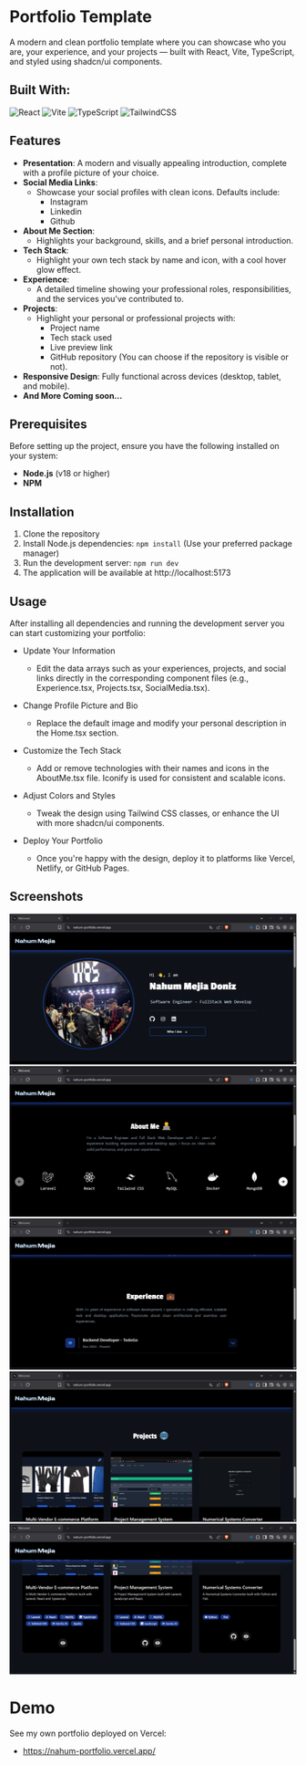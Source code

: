 # Portfolio Template
A modern and clean portfolio template where you can showcase who you are, your experience, and your projects — built with React, Vite, TypeScript, and styled using shadcn/ui components.

## Built With:
![React](https://img.shields.io/badge/react-%2320232a.svg?style=for-the-badge&logo=react&logoColor=%2361DAFB)
![Vite](https://img.shields.io/badge/vite-%23646CFF.svg?style=for-the-badge&logo=vite&logoColor=white)
![TypeScript](https://img.shields.io/badge/typescript-%23007ACC.svg?style=for-the-badge&logo=typescript&logoColor=white)
![TailwindCSS](https://img.shields.io/badge/tailwindcss-%2338B2AC.svg?style=for-the-badge&logo=tailwind-css&logoColor=white)


## Features
- **Presentation**: A modern and visually appealing introduction, complete with a profile picture of your choice.
- **Social Media Links**:
  - Showcase your social profiles with clean icons. Defaults include:
    - Instagram
    - Linkedin
    - Github
- **About Me Section**:
  - Highlights your background, skills, and a brief personal introduction.
- **Tech Stack**:
  - Highlight your own tech stack by name and icon, with a cool hover glow effect.
- **Experience**:
  - A detailed timeline showing your professional roles, responsibilities, and the services you've contributed to.
- **Projects**:
  - Highlight your personal or professional projects with:
    - Project name
    - Tech stack used
    - Live preview link
    - GitHub repository (You can choose if the repository is visible or not).
- **Responsive Design**: Fully functional across devices (desktop, tablet, and mobile).
- **And More Coming soon...**

## Prerequisites
Before setting up the project, ensure you have the following installed on your system:
- **Node.js** (v18 or higher)
- **NPM**

## Installation
1. Clone the repository
2. Install Node.js dependencies: ```npm install``` (Use your preferred package manager)
3. Run the development server: ```npm run dev```
4. The application will be available at http://localhost:5173

## Usage
After installing all dependencies and running the development server you can start customizing your portfolio:

- Update Your Information
  - Edit the data arrays such as your experiences, projects, and social links directly in the corresponding component files (e.g., Experience.tsx, Projects.tsx, SocialMedia.tsx).

- Change Profile Picture and Bio
  - Replace the default image and modify your personal description in the Home.tsx section.

- Customize the Tech Stack
  - Add or remove technologies with their names and icons in the AboutMe.tsx file. Iconify is used for consistent and scalable icons.

- Adjust Colors and Styles
  - Tweak the design using Tailwind CSS classes, or enhance the UI with more shadcn/ui components.

- Deploy Your Portfolio
  - Once you're happy with the design, deploy it to platforms like Vercel, Netlify, or GitHub Pages.

## Screenshots
![portfolio_1](public/RepositoryImages/portfolio_1.png "portfolio_1")
![portfolio_2](public/RepositoryImages/portfolio_2.png "portfolio_2")
![portfolio_3](public/RepositoryImages/portfolio_3.png "portfolio_3")
![portfolio_4](public/RepositoryImages/portfolio_4.png "portfolio_4")
![portfolio_5](public/RepositoryImages/portfolio_5.png "portfolio_5")

# Demo
See my own portfolio deployed on Vercel:
- https://nahum-portfolio.vercel.app/
